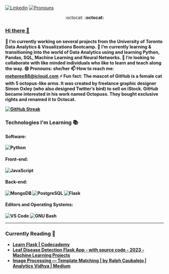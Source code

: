 [![Linkedin](https://img.shields.io/badge/-LinkedIn-blue?style=flat&logo=Linkedin&logoColor=white)](https://linkedin.com/in/manpreet-sharma)
[![Pronouns](https://img.shields.io/badge/Pronouns-She%2FHer-brightgreen?style=flat)](https://pronoun.is/she/her)

<p align="center"> :octocat: <b> :octocat: </p>


### [Hi there 👋](https://github.com/mehpree/Mehpree#hi-there-)

 🔭 I’m currently working on several projects from the University of Toronto Data Analytics & Visualizations Bootcamp.
🌱 I’m currently learning & transitioning into the world of Data Analytics using and learning Python, Pandas, SQL, Machine Learning and Neural Networks.
👯 I’m looking to collaborate with like minded individuals who like to learn and teach along the way.
 😄 Pronouns: she/her
 📫 How to reach me:  [mehpree88@icloud.com](mailto:mehpree88@icloud.com)
 ⚡ Fun fact: The mascot of GitHub is a female cat with 5 octopus-like arms. It was created by freelance graphic designer Simon Oxley (who also designed Twitter’s bird) to sell on iStock. GitHub became interested in his work named Octopuss. They bought exclusive rights and renamed it to Octocat.

<!-- More info on badges: https://github.com/badges/shields/blob/master/doc/logos.md -->
<!-- SimpleIcons: https://simpleicons.org/ -->

[![GitHub Streak](https://streak-stats.demolab.com?user=mehpree&theme=rising-sun&hide_border=true)](https://git.io/streak-stats)

### Technologies I'm Learning :books:

#### Software: 
![Python](http://img.shields.io/badge/-Python-3776AB?style=flat-square&logo=python&logoColor=fff7a1)

#### Front-end: 
![JavaScript](https://img.shields.io/badge/-JavaScript-%23F7DF1C?style=flat-square&logo=javascript&logoColor=000000&color=d1b01f)

#### Back-end:
![MongoDB](https://img.shields.io/badge/-MongoDB-47A248?style=flat-square&logo=mongodb&logoColor=ffffff)
![PostgreSQL](https://img.shields.io/badge/-PostgreSQL-336791?style=flat-square&logo=postgresql)
![Flask](http://img.shields.io/badge/-Flask-000000?style=flat-square&logo=flask&logoColor=ffffff)

#### Editors and Operating Systems:

![VS Code](http://img.shields.io/badge/-VS%20Code-007ACC?style=flat-square&logo=visual-studio-code&logoColor=ffffff)
![GNU Bash](http://img.shields.io/badge/-GNU%20Bash-000000?style=flat-square&logo=gnu-bash&logoColor=ffffff)

<hr>

### Currently Reading :bookmark_tabs:
* [Learn Flask | Codecademy](https://www.codecademy.com/learn/learn-flask)
* [Leaf Disease Detection Flask App - with source code - 2023 - Machine Learning Projects](https://machinelearningprojects.net/leaf-disease-detection-flask-app/)
* [Image Processing — Template Matching | by Ralph Caubalejo | Analytics Vidhya | Medium](https://medium.com/analytics-vidhya/image-processing-template-matching-aac0c1cbe2c0)

